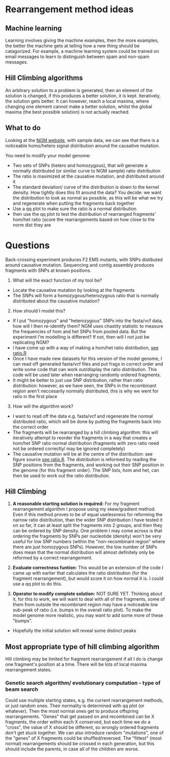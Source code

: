 Rearrangement method ideas
========================================================

Machine learning
-----

Learning involves giving the machine examples, then the more examples, the better the machine gets at telling how a new thing should be catagorized. For example, a machine learning system could be trained on email messages to learn to distinguish between spam and non-spam messages.

Hill Climbing algorithms
------

An arbitrary solution to a problem is generated, then an element of the solution is changed, if this produces a better solution, it is kept. Iteratively, the solution gets better. It can however, reach a local maxima, where changing one element cannot make a better solution, whilst the global maxima (the best possible solution) is not actually reached.

What to do
--------

Looking at the [NGM website](http://bar.utoronto.ca/ngm/cgi-bin/emap.cgi), with sample data, we can see that there is a noticeable homo/hetero signal distribution around the causative mutation.

You need to modify your model genome:

- Two sets of SNPs (hetero and homozygous), that will generate a normally distributed (or similar curve to NGM sample) ratio distribution
- The ratio is maximized at the causative mutation, and distributed around it
- The standard deviation/ curve of the distribution is down to the kernel density. How tightly does this fit around the data? You decide: we want the distribution to look as normal as possible, as this will be what we try and regenerate when putting the fragments back together
- Use a qq plot to make sure the ratio is a normal distribution
- then use the qq plot to test the distribution of rearranged fragments' hom/het ratio (score the rearrangements based on how close to the norm dist they are

Questions
========================================================

Back-crossing experiment produces F2 EMS mutants, with SNPs distibuted around causative mutation.
Sequencing and contig assembly produces fragments with SNPs at known positions.

1. What will the exact function of my tool be?
 - Locate the causative mutation by looking at the fragments
 - The SNPs will form a homozygous/heterozygous ratio that is normally distributed about the causative mutation?

2. How should I model this? 
 - If I put "homozygous" and "heterozygous" SNPs into the fasta/vcf data, how will I then re-identify them? NGM uses chastity statistic to measure the frequencies of hom and het SNPs from pooled data. But the experiment I'm modelling is different? If not, then will I not just be replicating NGM?
 - I have come up with a way of making a hom/het ratio distribution, [see ratio.R](https://github.com/edwardchalstrey1/fragmented_genome_with_snps/blob/ratio/ratio.R)
 - Once I have made new datasets for this version of the model genome, I can read off generated fasta/vcf files and put frags in correct order and write some code that can work out/display the ratio distribution. This code will be used later when rearranging randomly ordered fragments.
 - It might be better to just use SNP distribution, rather than ratio distribution: however, as we have seen, the SNPs in the recombinant region aren't neccesarily normally distributed, this is why we went for ratio in the first place

3. How will the algorithm work?
 - I want to read off the data e.g. fasta/vcf and regenerate the normal distributed ratio, which will be done by putting the fragments back into the correct order
 - The fragments will be rearranged by a hill climbing algorithm: this will iteratively attempt to reorder the fragments in a way that creates a hom/het SNP ratio normal distribution (fragments with zero ratio need not be ordered correctly/ may be ignored completely)
 - The causative mutation will be at the centre of the distribution: see figure source [see ratio.R](https://github.com/edwardchalstrey1/fragmented_genome_with_snps/blob/ratio/ratio.R). The distribution is reformed by reading the SNP positions from the fragments, and working out their SNP position in the genome (for this fragment order). The SNP lists, hom and het, can then be used to work out the ratio distribution.


Hill Climbing
---------

1. **A reasonable starting solution is required:**
For my fragment rearrangement algorithm I propose using my skew/gradient method. Even if this method proves to be of equal uselessness for reforming the narrow ratio distribution, than the wider SNP distribution I have tested it on so far, It can at least split the fragments into 2 groups, and then they can be ordered by SNP density. One problem I may come across is that ordering the fragments by SNPs per nucleotide (density) won't be very useful for low SNP numbers (within the "non-recombinant region" where there are just homozygous SNPs). However, the low number of SNPs does mean that the normal distribution will almost definitely only be reformed by a correct rearrangement.

2. **Evaluate correctness funtion:**
This would be an extension of the code I came up with earlier that calculates the ratio distribution (for the fragment rearrangement), but would score it on how normal it is. I could use a qq plot to do this.

3. **Operator to modify complete solution:**
NOT SURE YET.
Thinking about it, for this to work, we will want to deal with all of the fragments, some of them from outside the recombinant region may have a noticeable low sub-peak of ratio (i.e. bumps in the overall ratio plot). To make the model genome more realistic, you may want to add some more of these "bumps".

- Hopefully the initial solution will reveal some distinct peaks

Most appropriate type of hill climbing algorithm
-----

Hill climbing may be limited for fragment rearrangement if all I do is change one fragment's position at a time. There will be lots of local maxima rearrangement states.

### Genetic search algorithm/ evolutionary computation - type of beam search
Could use multiple starting states, e.g. the current rearrangement methods, or just random ones. Their normality is determined with qq plot (or whatever). Then the most normal ones get to produce offspring rearrangements. "Genes" that get passed on and recombined can be X fragments, the order within each X conserved, but each time we do a "cross", the value of X should be different, so wrongly ordered fragments don't get stuck together. We can also introduce random "mutations", one of the "genes" of X fragments could be shuffled/reversed. The "fittest" (most normal) rearrangements should be crossed in each generation, but this should include the parents, in case all of the children are worse.
